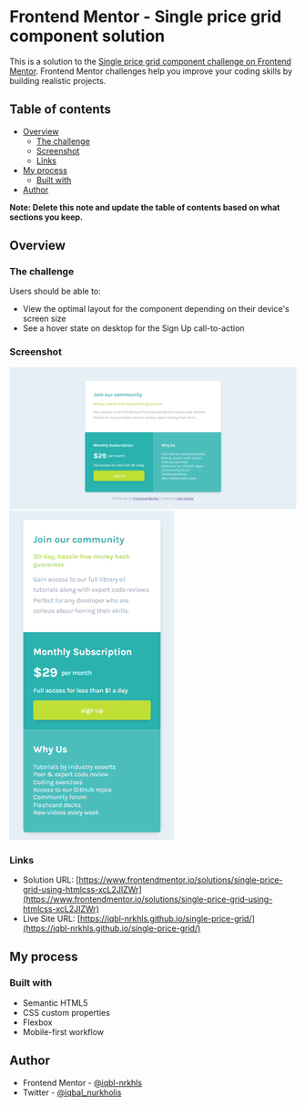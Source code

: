 # Frontend Mentor - Single price grid component solution

This is a solution to the [Single price grid component challenge on Frontend Mentor](https://www.frontendmentor.io/challenges/single-price-grid-component-5ce41129d0ff452fec5abbbc). Frontend Mentor challenges help you improve your coding skills by building realistic projects. 

## Table of contents

- [Overview](#overview)
  - [The challenge](#the-challenge)
  - [Screenshot](#screenshot)
  - [Links](#links)
- [My process](#my-process)
  - [Built with](#built-with)
- [Author](#author)

**Note: Delete this note and update the table of contents based on what sections you keep.**

## Overview

### The challenge

Users should be able to:

- View the optimal layout for the component depending on their device's screen size
- See a hover state on desktop for the Sign Up call-to-action

### Screenshot

![](./screenshot/desktop.png)
![](./screenshot/mobile.png)

### Links

- Solution URL: [https://www.frontendmentor.io/solutions/single-price-grid-using-htmlcss-xcL2JIZWr](https://www.frontendmentor.io/solutions/single-price-grid-using-htmlcss-xcL2JIZWr)
- Live Site URL: [https://iqbl-nrkhls.github.io/single-price-grid/](https://iqbl-nrkhls.github.io/single-price-grid/)

## My process

### Built with

- Semantic HTML5
- CSS custom properties
- Flexbox
- Mobile-first workflow

## Author

- Frontend Mentor - [@iqbl-nrkhls](https://www.frontendmentor.io/profile/iqbl-nrkhls)
- Twitter - [@iqbal_nurkholis](https://www.twitter.com/iqbal_nurkholis)
